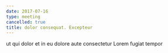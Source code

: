```yaml
---
date: 2017-07-16
type: meeting
cancelled: true
title: dolor consequat. Excepteur
---
```

ut qui dolor et in eu dolore aute consectetur Lorem fugiat tempor